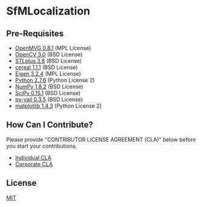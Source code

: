 # SfMLocalization

Pre-Requisites
----
- [OpenMVG 0.8.1](https://github.com/openMVG/openMVG/)  (MPL License)
- [OpenCV 3.0](http://opencv.org/)  (BSD License)
- [STLplus 3.8](http://stlplus.sourceforge.net/)  (BSD License)
- [cereal 1.1.1](http://uscilab.github.io/cereal/)  (BSD License)
- [Eigen 3.2.4](http://eigen.tuxfamily.org/) (MPL License)
- [Python 2.7.6](https://www.python.org/) (Python License 2)
- [NumPy 1.8.2](http://www.numpy.org/)  (BSD License)
- [SciPy 0.15.1](http://www.scipy.org/) (BSD License)
- [py-yajl 0.3.5](https://pypi.python.org/pypi/yajl)  (BSD License)
- [matplotlib 1.4.3](http://matplotlib.org/)  (Python License 2)

How Can I Contribute?
----
Please provide "CONTRIBUTOR LICENSE AGREEMENT (CLA)" below before you start your contributions.

- [Individual CLA](https://github.com/hulop/SfMLocalization/blob/master/cla-individual.md)
- [Corporate CLA](https://github.com/hulop/SfMLocalization/blob/master/cla-corporate.md)


License
----
[MIT](http://opensource.org/licenses/MIT)

